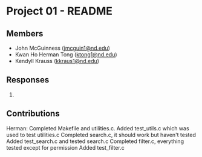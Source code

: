 Project 01 - README
===================

Members
-------

- John McGuinness (jmcguin1@nd.edu)
- Kwan Ho Herman Tong (ktong1@nd.edu)
- Kendyll Krauss (kkraus1@nd.edu)

Responses
---------

1. 

Contributions
-------------
Herman: Completed Makefile and utilities.c.
        Added test_utils.c which was used to test utilities.c
        Completed search.c, it should work but haven't tested
        Added test_search.c and tested search.c
        Completed filter.c, everything tested except for permission
        Added test_filter.c
